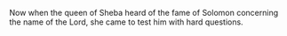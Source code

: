 Now when the queen of Sheba heard of the fame of Solomon concerning the name of the Lord, she came to test him with hard questions.
